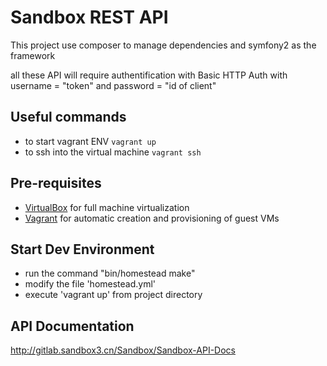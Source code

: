 # Sandbox REST API

This project use composer to manage dependencies and symfony2 as the framework

all these API will require authentification with  Basic HTTP Auth
with username = "token" and password = "id of client"

## Useful commands
  * to start vagrant ENV `vagrant up` 
  * to ssh into the virtual machine `vagrant ssh`

## Pre-requisites

* [VirtualBox](http://www.virtualbox.org/) for full machine virtualization
* [Vagrant](http://www.vagrantup.com/) for automatic creation and provisioning of guest VMs

## Start Dev Environment

* run the command "bin/homestead make"
* modify the file 'homestead.yml'
* execute 'vagrant up' from project directory

## API Documentation

http://gitlab.sandbox3.cn/Sandbox/Sandbox-API-Docs
